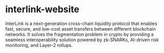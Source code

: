 # interlink-website
InterLink is a next-generation cross-chain liquidity protocol that enables fast, secure, and low-cost asset transfers between different blockchain networks. It solves the fragmentation problem in crypto by providing a seamless interoperability solution powered by zk-SNARKs, AI-driven risk monitoring, and Layer-2 rollups.
